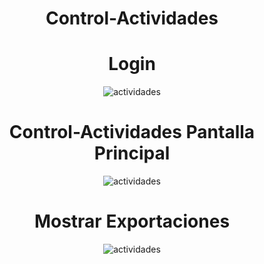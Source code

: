 <center>
 <h1>Control-Actividades</h1>
 <h1>Login</h1>
<img src="https://preview.ibb.co/eMR3Eq/actividades.png" alt="actividades" border="0">
<h1>Control-Actividades Pantalla Principal</h1>
 <img src="https://preview.ibb.co/eq2kuq/actividades.png" alt="actividades" border="0">
 <h1>Mostrar Exportaciones</h1>
 <img src="https://preview.ibb.co/eq2kuq/actividades.png" alt="actividades" border="0">
</center>

